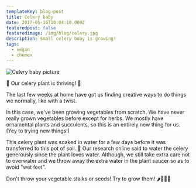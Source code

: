 ```yaml
---
templateKey: blog-post
title: Celery baby
date: 2017-05-16T10:04:10.000Z
featuredpost: false
featuredimage: /img/blog/celery.jpg
description: Small celery baby is growing!
tags:
  - vegan
  - chemex
---
```

![Celery baby picture](/img/blog/celery.jpg)

🌟 Our celery plant is thriving! 🌟

The last few weeks at home have got us finding creative ways to do things we normally, like with a twist. 

In this case, we've been growing vegetables from scratch. We have never really grown vegetables before except for herbs. We mostly have ornamental plants and succulents, so this is an entirely new thing for us. (Yey to trying new things!) 

This celery plant was soaked in water for a few days before it was transferred to this pot of soil. 🌱 Our research online said to water the celery generously since the plant loves water. Although, we still take extra care not to overwater and we throw away the extra water in the plant saucer so as to avoid "wet feet". 

Don't throw your vegetable stalks or seeds! Try to grow them! 🌶🧄🥔🧅